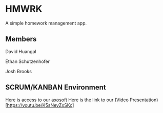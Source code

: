 # HMWRK
A simple homework management app.

## Members

David Huangal

Ethan Schutzenhofer

Josh Brooks

## SCRUM/KANBAN Environment
Here is access to our [axosoft](https://dh439.axosoft.com/)
Here is the link to our (Video Presentation)[https://youtu.be/K5sNevZxSKc]


